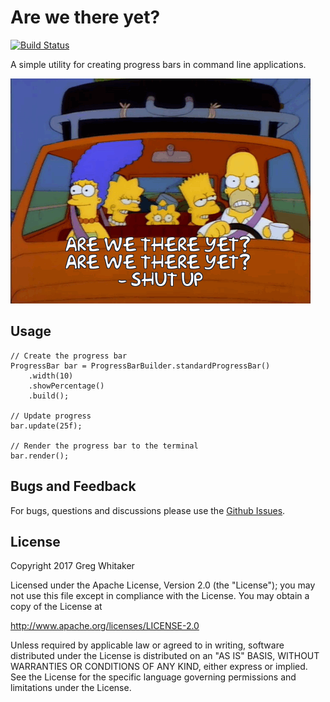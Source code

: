 # Are we there yet?
[![Build Status](https://travis-ci.org/gregwhitaker/arewethereyet.svg?branch=master)](https://travis-ci.org/gregwhitaker/arewethereyet)

A simple utility for creating progress bars in command line applications.

![Simpsons](/docs/images/simpsons.gif)

## Usage

    // Create the progress bar
    ProgressBar bar = ProgressBarBuilder.standardProgressBar()
        .width(10)
        .showPercentage()
        .build();

    // Update progress
    bar.update(25f);

    // Render the progress bar to the terminal
    bar.render();

## Bugs and Feedback

For bugs, questions and discussions please use the [Github Issues](https://github.com/gregwhitaker/arewethereyet/issues).

## License
Copyright 2017 Greg Whitaker

Licensed under the Apache License, Version 2.0 (the "License"); you may not use this file except in compliance with the License. You may obtain a copy of the License at

http://www.apache.org/licenses/LICENSE-2.0

Unless required by applicable law or agreed to in writing, software distributed under the License is distributed on an "AS IS" BASIS, WITHOUT WARRANTIES OR CONDITIONS OF ANY KIND, either express or implied. See the License for the specific language governing permissions and limitations under the License.
